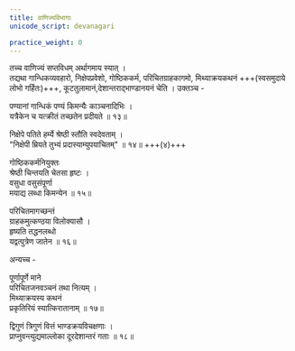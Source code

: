 ```yaml
---
title: वाणिज्यविभागाः
unicode_script: devanagari

practice_weight: 0
---
```


तच्च वाणिज्यं सप्तविधम् अर्थागमाय स्यात् ।  
तद्यथा गान्धिकव्यवहारो, निक्षेपप्रवेशो, गोष्ठिककर्म, परिचितग्राहकागमो, मिथ्याक्रयकथनं +++(स्वसमुदाये लोभो गर्हितः)+++, कूटतुलामानं,देशान्तराद्भाण्डानयनं चेति । उक्तञ्च -

पण्यानां गान्धिकं पण्यं किमन्यैः काञ्चनादिभिः ।  
यत्रैकेन च यत्क्रीतं तच्छतेन प्रदीयते ॥ १३॥

निक्षेपे पतिते हर्म्ये श्रेष्ठी स्तौति स्वदेवताम् ।  
"निक्षेपी म्रियते तुभ्यं प्रदास्याम्युपयाचितम्" ॥ १४॥ +++(४)+++

गोष्ठिककर्मनियुक्तः  
श्रेष्ठी चिन्तयति चेतसा हृष्टः ।  
वसुधा वसुसंपूर्णा  
मयाद्य लब्धा किमन्येन ॥ १५॥

परिचितमागच्छन्तं  
ग्राहकमुत्कण्ठया विलोक्यासौ ।  
हृष्यति तद्धनलब्धो  
यद्वत्पुत्रेण जातेन ॥ १६॥

अन्यच्च -

पूर्णापूर्णे माने  
परिचितजनवञ्चनं तथा नित्यम् ।  
मिथ्याक्रयस्य कथनं  
प्रकृतिरियं स्यात्किरातानाम् ॥ १७॥

द्विगुणं त्रिगुणं वित्तं भाण्डक्रयविचक्षणाः ।  
प्राप्नुवन्त्युद्यमाल्लोका दूरदेशान्तरं गताः ॥ १८॥